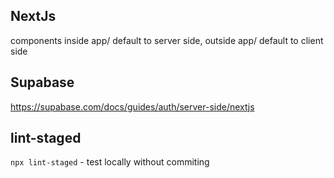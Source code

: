 ## NextJs

components inside app/ default to server side, outside app/ default to client side

## Supabase

https://supabase.com/docs/guides/auth/server-side/nextjs

## lint-staged

`npx lint-staged` - test locally without commiting
